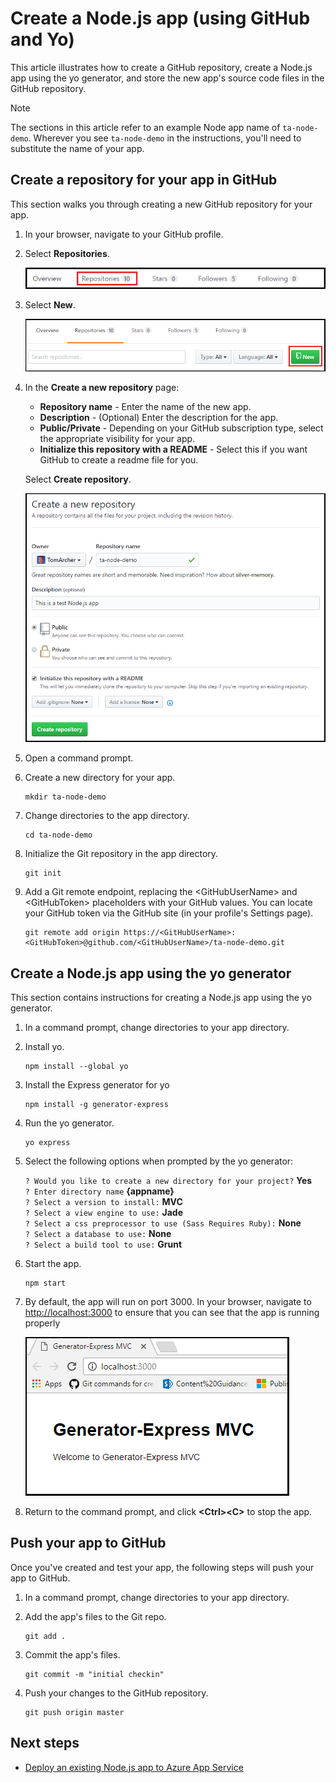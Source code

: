 # Create a Node.js app (using GitHub and Yo)
This article illustrates how to create a GitHub repository, create a Node.js app using the yo generator, and store the new app's source code files in the GitHub repository. 

> [!NOTE]
> The sections in this article refer to an example Node app name of ``ta-node-demo``. Wherever you see ``ta-node-demo`` in the instructions, you'll need to substitute the name of your app.   
> 
> 

## Create a repository for your app in GitHub
This section walks you through creating a new GitHub repository for your app. 

1. In your browser, navigate to your GitHub profile.

1. Select **Repositories**.

	![GitHub Repositories menu](media/create-node-app/repo-menu.png)

1. Select **New**.

	![GitHub New Repository button](media/create-node-app/repo-new.png)

1. In the **Create a new repository** page:

	- **Repository name** - Enter the name of the new app.
	- **Description** - (Optional) Enter the description for the app.
	- **Public/Private** - Depending on your GitHub subscription type, select the appropriate visibility for your app.
	- **Initialize this repository with a README** - Select this if you want GitHub to create a readme file for you.

	Select **Create repository**.

	![GitHub Ceate new repository page](media/create-node-app/create-new-repo.png) 

1. Open a command prompt.

1. Create a new directory for your app. 

	```
	mkdir ta-node-demo
	```

1. Change directories to the app directory.

	```
	cd ta-node-demo
	```

1. Initialize the Git repository in the app directory.

	```
	git init
	```

1. Add a Git remote endpoint, replacing the &lt;GitHubUserName> and &lt;GitHubToken> placeholders with your GitHub values. You can locate your GitHub token via the GitHub site (in your profile's Settings page).   

	```
	git remote add origin https://<GitHubUserName>:<GitHubToken>@github.com/<GitHubUserName>/ta-node-demo.git
	```

## Create a Node.js app using the yo generator
This section contains instructions for creating a Node.js app using the yo generator.

1. In a command prompt, change directories to your app directory.

1. Install yo.

	```
	npm install --global yo
	```

1. Install the Express generator for yo 
	
	```
	npm install -g generator-express
	```

1. Run the yo generator.

	```
	yo express
	```

1. Select the following options when prompted by the yo generator:

    `? Would you like to create a new directory for your project?` **Yes**  
    `? Enter directory name` **{appname}**  
    `? Select a version to install:` **MVC**  
    `? Select a view engine to use:` **Jade**  
    `? Select a css preprocessor to use (Sass Requires Ruby):` **None**  
    `? Select a database to use:` **None**  
    `? Select a build tool to use:` **Grunt**

1. Start the app. 

	```
	npm start
	``` 

1. By default, the app will run on port 3000. In your browser, navigate to [http://localhost:3000](http://localhost:3000) to ensure that you can see that the app is running properly

	![Running the app locally](media/create-node-app/run-app.png)

1. Return to the command prompt, and click **&lt;Ctrl>&lt;C>** to stop the app.

## Push your app to GitHub
Once you've created and test your app, the following steps will push your app to GitHub.

1. In a command prompt, change directories to your app directory.

1. Add the app's files to the Git repo.

	```
	git add .
	```

1. Commit the app's files. 

	```
	git commit -m "initial checkin"
	```

1. Push your changes to the GitHub repository.

	```
	git push origin master
	```

## Next steps
- [Deploy an existing Node.js app to Azure App Service](deploy-node-app-to-azure.md)
